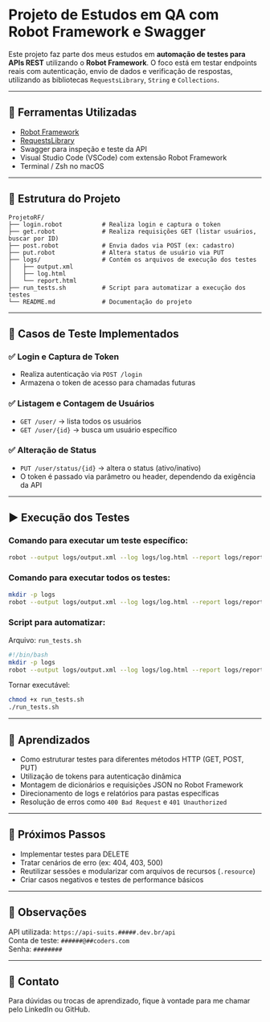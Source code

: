 # Projeto de Estudos em QA com Robot Framework e Swagger

Este projeto faz parte dos meus estudos em **automação de testes para APIs REST** utilizando o **Robot Framework**. O foco está em testar endpoints reais com autenticação, envio de dados e verificação de respostas, utilizando as bibliotecas `RequestsLibrary`, `String` e `Collections`.

---

## 🔧 Ferramentas Utilizadas

- [Robot Framework](https://robotframework.org/)
- [RequestsLibrary](https://marketsquare.github.io/robotframework-requests/)
- Swagger para inspeção e teste da API
- Visual Studio Code (VSCode) com extensão Robot Framework
- Terminal / Zsh no macOS

---

## 📁 Estrutura do Projeto

```
ProjetoRF/
├── login.robot           # Realiza login e captura o token
├── get.robot             # Realiza requisições GET (listar usuários, buscar por ID)
├── post.robot            # Envia dados via POST (ex: cadastro)
├── put.robot             # Altera status de usuário via PUT
├── logs/                 # Contém os arquivos de execução dos testes
│   ├── output.xml
│   ├── log.html
│   └── report.html
├── run_tests.sh          # Script para automatizar a execução dos testes
└── README.md             # Documentação do projeto
```

---

## 🧪 Casos de Teste Implementados

### ✅ Login e Captura de Token

- Realiza autenticação via `POST /login`
- Armazena o token de acesso para chamadas futuras

### ✅ Listagem e Contagem de Usuários

- `GET /user/` → lista todos os usuários
- `GET /user/{id}` → busca um usuário específico

### ✅ Alteração de Status

- `PUT /user/status/{id}` → altera o status (ativo/inativo)
- O token é passado via parâmetro ou header, dependendo da exigência da API

---

## ▶️ Execução dos Testes

### Comando para executar um teste específico:

```bash
robot --output logs/output.xml --log logs/log.html --report logs/report.html login.robot
```

### Comando para executar todos os testes:

```bash
mkdir -p logs
robot --output logs/output.xml --log logs/log.html --report logs/report.html *.robot
```

### Script para automatizar:

Arquivo: `run_tests.sh`

```bash
#!/bin/bash
mkdir -p logs
robot --output logs/output.xml --log logs/log.html --report logs/report.html *.robot
```

Tornar executável:
```bash
chmod +x run_tests.sh
./run_tests.sh
```

---

## 📌 Aprendizados

- Como estruturar testes para diferentes métodos HTTP (GET, POST, PUT)
- Utilização de tokens para autenticação dinâmica
- Montagem de dicionários e requisições JSON no Robot Framework
- Direcionamento de logs e relatórios para pastas específicas
- Resolução de erros como `400 Bad Request` e `401 Unauthorized`

---

## 🧠 Próximos Passos

- Implementar testes para DELETE
- Tratar cenários de erro (ex: 404, 403, 500)
- Reutilizar sessões e modularizar com arquivos de recursos (`.resource`)
- Criar casos negativos e testes de performance básicos

---

## 📎 Observações

API utilizada: `https://api-suits.#####.dev.br/api`  
Conta de teste: `######@##coders.com`  
Senha: `########`

---

## 💬 Contato

Para dúvidas ou trocas de aprendizado, fique à vontade para me chamar pelo LinkedIn ou GitHub.
